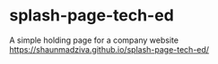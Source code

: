 # splash-page-tech-ed
A simple holding page for a company website
https://shaunmadziva.github.io/splash-page-tech-ed/
